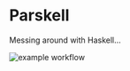 # Parskell
Messing around with Haskell...

![example workflow](https://github.com/<Hafflationist/Parskell/actions/workflows/haskell/badge.svg)
